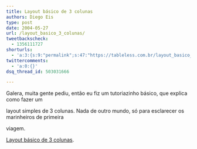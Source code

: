 ```yaml
---
title: Layout básico de 3 colunas
authors: Diego Eis
type: post
date: 2004-05-27
url: /layout_basico_3_colunas/
tweetbackscheck:
  - 1356111727
shorturls:
  - 'a:3:{s:9:"permalink";s:47:"https://tableless.com.br/layout_basico_3_colunas";s:7:"tinyurl";s:26:"https://tinyurl.com/3rabfrg";s:4:"isgd";s:19:"https://is.gd/YvsqNb";}'
twittercomments:
  - 'a:0:{}'
dsq_thread_id: 503031666

---
```

Galera, muita gente pediu, então eu fiz um tutoriazinho básico, que explica como fazer um
  
layout simples de 3 colunas. Nada de outro mundo, só para esclarecer os marinheiros de primeira
  
viagem.
          
[Layout básico de 3 colunas][1].

 [1]: https://tableless.com.br/estudo/3colunas/